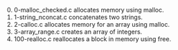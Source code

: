 0. 0-malloc_checked.c allocates memory using malloc.
1. 1-string_nconcat.c concatenates two strings.
2. 2-calloc.c allocates memory for an array using malloc.
3. 3-array_range.c creates an array of integers.
4. 100-realloc.c reallocates a block in memory using free.
